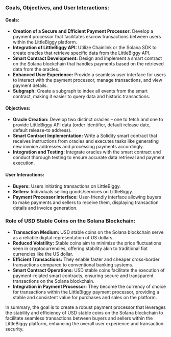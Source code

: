 ### Goals, Objectives, and User Interactions:

#### Goals:
- **Creation of a Secure and Efficient Payment Processor:** Develop a payment processor that facilitates escrow transactions between users within the LittleBiggy platform.
- **Integration of LittleBiggy API:** Utilize Chainlink or the Solana SDK to create oracles that retrieve specific data from the LittleBiggy API.
- **Smart Contract Development:** Design and implement a smart contract on the Solana blockchain that handles payments based on the retrieved data from the oracles.
- **Enhanced User Experience:** Provide a seamless user interface for users to interact with the payment processor, manage transactions, and view payment details.
- **Subgraph:** Create a subgraph to index all events from the smart contract, making it easier to query data and historic transactions.

#### Objectives:
- **Oracle Creation:** Develop two distinct oracles – one to fetch and one to provide LittleBiggy API data (order identifier, default release date, default release-to address).
- **Smart Contract Implementation:** Write a Solidity smart contract that receives instructions from oracles and executes tasks like generating new invoice addresses and processing payments accordingly.
- **Integration and Testing:** Integrate oracles with the smart contract and conduct thorough testing to ensure accurate data retrieval and payment execution.

#### User Interactions:
- **Buyers:** Users initiating transactions on LittleBiggy.
- **Sellers:** Individuals selling goods/services on LittleBiggy.
- **Payment Processor Interface:** User-friendly interface allowing buyers to make payments and sellers to receive them, displaying transaction details and invoice generation.

### Role of USD Stable Coins on the Solana Blockchain:

- **Transaction Medium:** USD stable coins on the Solana blockchain serve as a reliable digital representation of US dollars.
- **Reduced Volatility:** Stable coins aim to minimize the price fluctuations seen in cryptocurrencies, offering stability akin to traditional fiat currencies like the US dollar.
- **Efficient Transactions:** They enable faster and cheaper cross-border transactions compared to conventional banking systems.
- **Smart Contract Operations:** USD stable coins facilitate the execution of payment-related smart contracts, ensuring secure and transparent transactions on the Solana blockchain.
- **Integration in Payment Processor:** They become the currency of choice for transactions within the LittleBiggy payment processor, providing a stable and consistent value for purchases and sales on the platform.

In summary, the goal is to create a robust payment processor that leverages the stability and efficiency of USD stable coins on the Solana blockchain to facilitate seamless transactions between buyers and sellers within the LittleBiggy platform, enhancing the overall user experience and transaction security.
